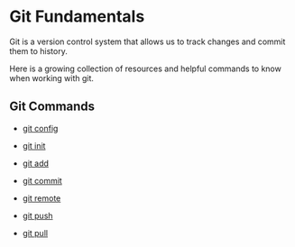 # Git Fundamentals

Git is a version control system that allows us to track changes and commit them to history.

Here is a growing collection of resources and helpful commands to know when working with git.

## Git Commands
- [git config](./commands/Config.md)

- [git init](./commands/Init.md)

- [git add](./commands/Add.md)

- [git commit](./Commands/Commit.md)

- [git remote](./Commands/Remote.md)

- [git push](./commands/Push.md)

- [git pull](./commands/Pull.md)